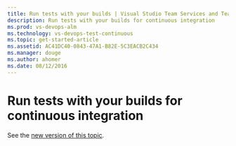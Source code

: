 ```yaml
---
title: Run tests with your builds | Visual Studio Team Services and Team Foundation Server
description: Run tests with your builds for continuous integration 
ms.prod: vs-devops-alm
ms.technology: vs-devops-test-continuous
ms.topic: get-started-article
ms.assetid: AC41DC40-0843-47A1-B82E-5C3EACB2C434 
ms.manager: douge
ms.author: ahomer
ms.date: 08/12/2016
---
```


# Run tests with your builds for continuous integration

See the [new version of this topic](getting-started-with-continuous-testing.md).

